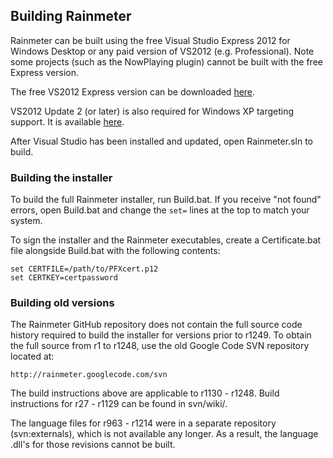 ## Building Rainmeter

Rainmeter can be built using the free Visual Studio Express 2012 for Windows Desktop or any paid version of VS2012 (e.g. Professional). Note some projects (such as the NowPlaying plugin) cannot be built with the free Express version.

The free VS2012 Express version can be downloaded [here](http://microsoft.com/visualstudio/eng/products/visual-studio-express-for-windows-desktop).

VS2012 Update 2 (or later) is also required for Windows XP targeting support. It is available [here](http://microsoft.com/visualstudio/eng/downloads#d-visual-studio-2012-update).

After Visual Studio has been installed and updated, open Rainmeter.sln to build.


### Building the installer

To build the full Rainmeter installer, run Build.bat. If you receive "not found" errors, open Build.bat and change the `set=` lines at the top to match your system.

To sign the installer and the Rainmeter executables, create a Certificate.bat file alongside Build.bat with the following contents:

    set CERTFILE=/path/to/PFXcert.p12
    set CERTKEY=certpassword


### Building old versions

The Rainmeter GitHub repository does not contain the full source code history required to build the installer for versions prior to r1249. To obtain the full source from r1 to r1248, use the old Google Code SVN repository located at:

    http://rainmeter.googlecode.com/svn

The build instructions above are applicable to r1130 - r1248. Build instructions for r27 - r1129 can be found in svn/wiki/.

The language files for r963 - r1214 were in a separate repository (svn:externals), which is not available any longer. As a result, the language .dll's for those revisions cannot be built.